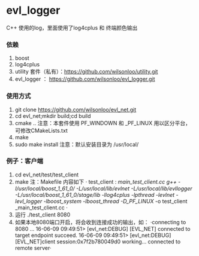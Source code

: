 # evl_logger
C++ 使用的log，里面使用了log4cplus 和 终端颜色输出

### 依赖
  1. boost
  2. log4cplus
  3. utility 套件（私有）：https://github.com/wilsonloo/utility.git
  4. evl_logger ： https://github.com/wilsonloo/evl_logger.git

### 使用方式
  1. git clone https://github.com/wilsonloo/evl_net.git
  2. cd evl_net;mkdir build;cd build
  3. cmake .. 
      注意：本套件使用 PF_WINDOWN 和 _PF_LINUX 用以区分平台，可修改CMakeLists.txt
  4. make
  5. sudo make install 
      注意：默认安装目录为 /usr/local/<include><lib>


### 例子：客户端
  1. cd evl_net/test/test_client
  2. make
      注：Makefile 内容如下 
      · test_client : _main_test_client.cc
            g++ -I/usr/local/boost_1_61_0/ -L/usr/local/lib/evlnet -L/usr/local/lib/evllogger -L/usr/local/boost_1_61_0/stage/lib -llog4cplus -lpthread -levlnet -levl_logger -lboost_system -lboost_thread -D_PF_LINUX_ -o test_client _main_test_client.cc ·
  3. 运行 ./test_client 8080
  4. 如果本地8080端口开启，将会收到连接成功的输出，如：
      ·connecting to 8080 ...
16-06-09 09:49:51> [evl_net:DEBUG] [EVL_NET] connected to target endpoint succeed.
16-06-09 09:49:51> [evl_net:DEBUG] [EVL_NET]client session:0x7f2b780049d0 working...
connected to remote server·
